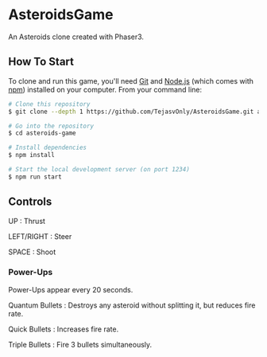 # AsteroidsGame
An Asteroids clone created with Phaser3.

## How To Start

To clone and run this game, you'll need [Git](https://git-scm.com) and [Node.js](https://nodejs.org/en/download/) (which comes with [npm](http://npmjs.com)) installed on your computer. From your command line:


```bash
# Clone this repository
$ git clone --depth 1 https://github.com/TejasvOnly/AsteroidsGame.git asteroids-game

# Go into the repository
$ cd asteroids-game

# Install dependencies
$ npm install

# Start the local development server (on port 1234)
$ npm run start

```

## Controls

UP : Thrust

LEFT/RIGHT : Steer

SPACE : Shoot

### Power-Ups

Power-Ups appear every 20 seconds.



Quantum Bullets : Destroys any asteroid without splitting it, but reduces fire rate.

Quick Bullets : Increases fire rate.

Triple Bullets : Fire 3 bullets simultaneously.
